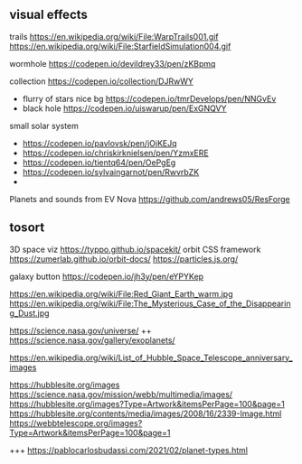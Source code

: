 


## visual effects

trails https://en.wikipedia.org/wiki/File:WarpTrails001.gif
https://en.wikipedia.org/wiki/File:StarfieldSimulation004.gif

wormhole https://codepen.io/devildrey33/pen/zKBpmq


collection https://codepen.io/collection/DJRwWY
* flurry of stars nice bg https://codepen.io/tmrDevelops/pen/NNGvEv
* black hole https://codepen.io/uiswarup/pen/ExGNQVY

small solar system
* https://codepen.io/pavlovsk/pen/jOjKEJq
* https://codepen.io/chriskirknielsen/pen/YzmxERE
* https://codepen.io/tientq64/pen/OePgEg
* https://codepen.io/sylvaingarnot/pen/RwvrbZK
* 

Planets and sounds from EV Nova https://github.com/andrews05/ResForge


## tosort


3D space viz https://typpo.github.io/spacekit/
orbit CSS framework https://zumerlab.github.io/orbit-docs/
https://particles.js.org/


galaxy button https://codepen.io/jh3y/pen/eYPYKep

https://en.wikipedia.org/wiki/File:Red_Giant_Earth_warm.jpg
https://en.wikipedia.org/wiki/File:The_Mysterious_Case_of_the_Disappearing_Dust.jpg

https://science.nasa.gov/universe/  ++ https://science.nasa.gov/gallery/exoplanets/

https://en.wikipedia.org/wiki/List_of_Hubble_Space_Telescope_anniversary_images

https://hubblesite.org/images
https://science.nasa.gov/mission/webb/multimedia/images/
https://hubblesite.org/images?Type=Artwork&itemsPerPage=100&page=1
https://hubblesite.org/contents/media/images/2008/16/2339-Image.html
https://webbtelescope.org/images?Type=Artwork&itemsPerPage=100&page=1

+++ https://pablocarlosbudassi.com/2021/02/planet-types.html
